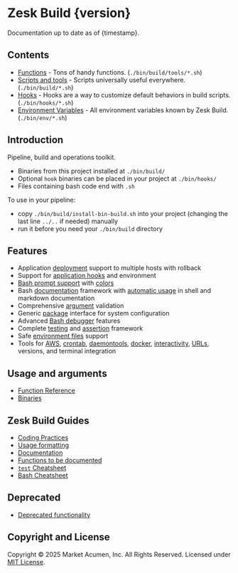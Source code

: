 # Zesk Build {version}

Documentation up to date as of {timestamp}.

## Contents

- [Functions](./tools/index.md) - Tons of handy functions. (`./bin/build/tools/*.sh`)
- [Scripts and tools](./tools/bin.md) - Scripts universally useful everywhere. (`./bin/build/*.sh`)
- [Hooks](./tools/hooks.md) - Hooks are a way to customize default behaviors in build scripts. (`./bin/hooks/*.sh`)
- [Environment Variables](./env/) - All environment variables known by Zesk Build. (`./bin/env/*.sh`)

## Introduction

Pipeline, build and operations toolkit.

- Binaries from this project installed at `./bin/build/`
- Optional `hook` binaries can be placed in your project at `./bin/hooks/`
- Files containing bash code end with `.sh`

To use in your pipeline:

- copy `./bin/build/install-bin-build.sh` into your project (changing the last line `../..` if needed) manually
- run it before you need your `./bin/build` directory

## Features

- Application [deployment](./tools/deployment.md) support to multiple hosts with rollback
- Support for [application hooks](./tools/hook.md) and environment
- [Bash prompt support](./tools/prompt.md) with [colors](./tools/decoration.md)
- Bash [documentation](./guide/documentation.md) framework with [automatic usage](./guide/usage.md) in shell and markdown documentation
- Comprehensive [argument](./tools/usage.md) validation
- Generic [package](./tools/package.md) interface for system configuration
- Advanced [Bash debugger](./tools/debug.md) features
- Complete [testing](./tools/test.md) and [assertion](./tools/assert.md) framework
- Safe [environment files](./tools/environment.md) support
- Tools for [AWS](./tools/aws.md), [crontab](./tools/crontab.md), [daemontools](./tools/daemontools.md), [docker](./tools/docker.md), [interactivity](./tools/interactive.md), [URLs](./tools/url.md), versions, and terminal integration

## Usage and arguments

- [Function Reference](./tools/index.md)
- [Binaries](./tools/bin.md)

## Zesk Build Guides

- [Coding Practices](./reference/coding.md)
- [Usage formatting](./guide/usage.md)
- [Documentation](./guide/documentation.md)
- [Functions to be documented](./tools/todo.md)
- [`test` Cheatsheet](./test-cheatsheet.md)
- [Bash Cheatsheet](./bash-cheatsheet.md)

## Deprecated

- [Deprecated functionality](./deprecated.md)

## Copyright and License

Copyright &copy; 2025 Market Acumen, Inc. All Rights Reserved. Licensed under [MIT License](../LICENSE.md).
